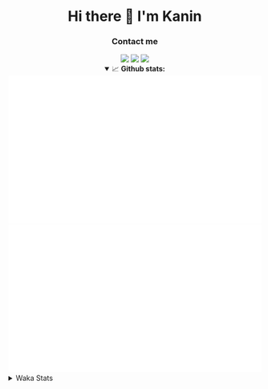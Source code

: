 <div align="center">
 <h1>Hi there 👋 I'm Kanin</h1>
 <h3>Contact me</h3>
 <a href="mailto:im@kanin.dev"><img src="https://img.shields.io/badge/gmail-%23D14836.svg?&style=for-the-badge&logo=gmail&logoColor=white"/></a>
 <a href="https://twitter.com/KaninTwt"><img src="https://img.shields.io/badge/twitter-%231DA1F2.svg?&style=for-the-badge&logo=twitter&logoColor=white"/></a>
 <a href="https://www.linkedin.com/in/KaninDev"><img src="https://img.shields.io/badge/linkedin-%230077B5.svg?&style=for-the-badge&logo=linkedin&logoColor=white"/></a>
<details open>
  <summary>📈 <b>Github stats:</b></summary>
  <img src="https://github.com/Kanin/Kanin/blob/master/scripts/GitHubStats/generated/overview.svg"/>
  <img src="https://github.com/Kanin/Kanin/blob/master/scripts/GitHubStats/generated/languages.svg"/>
</details>
</div>

<details>
 <summary>Waka Stats</summary>

<!--START_SECTION:waka-->
![Code Time](http://img.shields.io/badge/Code%20Time-2%2C436%20hrs%2021%20mins-blue)

![Profile Views](http://img.shields.io/badge/Profile%20Views-1-blue)

![Lines of code](https://img.shields.io/badge/From%20Hello%20World%20I%27ve%20Written-617.1%20thousand%20lines%20of%20code-blue)

**🐱 My GitHub Data** 

> 📦 175.9 kB Used in GitHub's Storage 
 > 
> 🏆 144 Contributions in the Year 2024
 > 
> 🚫 Not Opted to Hire
 > 
> 📜 25 Public Repositories 
 > 
> 🔑 15 Private Repositories 
 > 
**I'm an Early 🐤** 

```text
🌞 Morning                2668 commits        ███████░░░░░░░░░░░░░░░░░░   27.12 % 
🌆 Daytime                2934 commits        ███████░░░░░░░░░░░░░░░░░░   29.82 % 
🌃 Evening                2833 commits        ███████░░░░░░░░░░░░░░░░░░   28.80 % 
🌙 Night                  1403 commits        ████░░░░░░░░░░░░░░░░░░░░░   14.26 % 
```
📅 **I'm Most Productive on Monday** 

```text
Monday                   1917 commits        █████░░░░░░░░░░░░░░░░░░░░   19.49 % 
Tuesday                  1391 commits        ████░░░░░░░░░░░░░░░░░░░░░   14.14 % 
Wednesday                979 commits         ██░░░░░░░░░░░░░░░░░░░░░░░   09.95 % 
Thursday                 1513 commits        ████░░░░░░░░░░░░░░░░░░░░░   15.38 % 
Friday                   1650 commits        ████░░░░░░░░░░░░░░░░░░░░░   16.77 % 
Saturday                 952 commits         ██░░░░░░░░░░░░░░░░░░░░░░░   09.68 % 
Sunday                   1436 commits        ████░░░░░░░░░░░░░░░░░░░░░   14.60 % 
```


📊 **This Week I Spent My Time On** 

```text
🕑︎ Time Zone: America/New_York

💬 Programming Languages: 
Python                   6 hrs 5 mins        ███████████░░░░░░░░░░░░░░   44.87 % 
HTML                     5 hrs 29 mins       ██████████░░░░░░░░░░░░░░░   40.36 % 
JavaScript               1 hr 15 mins        ██░░░░░░░░░░░░░░░░░░░░░░░   09.22 % 
virtualenv               18 mins             █░░░░░░░░░░░░░░░░░░░░░░░░   02.27 % 
Bash                     16 mins             █░░░░░░░░░░░░░░░░░░░░░░░░   02.06 % 

🔥 Editors: 
PyCharm                  13 hrs 35 mins      █████████████████████████   100.00 % 

🐱‍💻 Projects: 
APIServer                12 hrs 22 mins      ███████████████████████░░   91.01 % 
Unknown Project          49 mins             ██░░░░░░░░░░░░░░░░░░░░░░░   06.10 % 
SuuSite                  19 mins             █░░░░░░░░░░░░░░░░░░░░░░░░   02.39 % 
KanAPI                   4 mins              ░░░░░░░░░░░░░░░░░░░░░░░░░   00.50 % 

💻 Operating System: 
Windows                  13 hrs 35 mins      █████████████████████████   100.00 % 
```

**I Mostly Code in Python** 

```text
Python                   31 repos            ██████████████████░░░░░░░   70.45 % 
Java                     4 repos             ██░░░░░░░░░░░░░░░░░░░░░░░   09.09 % 
HTML                     3 repos             ██░░░░░░░░░░░░░░░░░░░░░░░   06.82 % 
TypeScript               1 repo              █░░░░░░░░░░░░░░░░░░░░░░░░   02.27 % 
Kotlin                   1 repo              █░░░░░░░░░░░░░░░░░░░░░░░░   02.27 % 
```



**Timeline**

![Lines of Code chart](https://raw.githubusercontent.com/Kanin/Kanin/master/assets/bar_graph.png)


 Last Updated on 15/07/2024 15:35:17 UTC
<!--END_SECTION:waka-->
</details>
